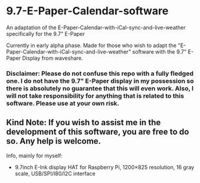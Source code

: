 # 9.7-E-Paper-Calendar-software
An adaptation of the E-Paper-Calendar-with-iCal-sync-and-live-weather specifically for the 9.7" E-Paper

Currently in early alpha phase. Made for those who wish to adapt the "E-Paper-Calendar-with-iCal-sync-and-live-weather" software with the 9.7" E-Paper Display from waveshare.

### Disclaimer: Please do not confuse this repo with a fully fledged one. I do not have the 9.7" E-Paper display in my possession so there is absolutely no guarantee that this will even work. Also, I will not take responsibility for anything that is related to this software. Please use at your own risk.

Kind Note: If you wish to assist me in the development of this software, you are free to do so. Any help is welcome.
---------------------------------------------------------------------------------------------------------------------------------------
Info, mainly for myself:
* 9.7inch E-Ink display HAT for Raspberry Pi, 1200×825 resolution, 16 gray scale, USB/SPI/I80/I2C interface
